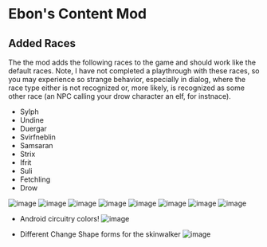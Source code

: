 # Ebon's Content Mod

## Added Races
The the mod adds the following races to the game and should work like the default races. Note, I have not completed a playthrough with these races, so you may experience so strange behavior, especially in dialog, where the race type either is not recognized or, more likely, is recognized as some other race (an NPC calling your drow character an elf, for instnace).

- Sylph
- Undine
- Duergar
- Svirfneblin
- Samsaran
- Strix
- Ifrit
- Suli
- Fetchling
- Drow

![image](https://github.com/user-attachments/assets/16eeaa4f-1789-4f2d-b50b-5e5ea39a851c)
![image](https://github.com/user-attachments/assets/e8687fa4-443f-4a53-878a-a24bffd588b0)
![image](https://github.com/user-attachments/assets/a6eb5d24-c22d-41c8-97ce-75a6572ef715)
![image](https://github.com/user-attachments/assets/6f9e99aa-03d2-4cc0-bda3-afc35a64a5a9)
![image](https://github.com/user-attachments/assets/a319c98c-0a67-40c6-a7a0-ca01a3cb9f1b)
![image](https://github.com/user-attachments/assets/bc51c095-1a2f-4278-82c9-6344438bad87)
![image](https://github.com/user-attachments/assets/2e730b3c-5333-44ae-889a-8895f2b0a7b6)
![image](https://github.com/user-attachments/assets/74103851-f2c9-4a5f-a703-c1212eaa3a64)

- Android circuitry colors!
![image](https://github.com/user-attachments/assets/d2ff9dcc-3ed6-4b53-bfe4-f79551f8f74a)

- Different Change Shape forms for the skinwalker
![image](https://github.com/user-attachments/assets/5976579b-5da5-4464-ac79-a8f62c643c2c)
